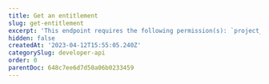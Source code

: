 ```yaml
---
title: Get an entitlement
slug: get-entitlement
excerpt: 'This endpoint requires the following permission(s): `project_configuration:entitlements:read`.'
hidden: false
createdAt: '2023-04-12T15:55:05.240Z'
categorySlug: developer-api
order: 0
parentDoc: 648c7ee6d7d50a06b0233459
---
```

